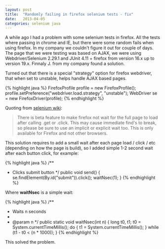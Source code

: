 ```yaml
---
layout: post
title:  "Randomly failing in firefox selenium tests - fix"
date:   2013-04-05
categories: selenium java
---
```


A while ago I had a problem with some selenium tests in firefox. All the tests where passing in chrome and IE, but there were some random fails when using firefox. In my company we couldn't figure it out for couple of days. The page that we were testing was based on AJAX, we were using Webdriver/Selenium 2.29.1 and JUnit 4.11 + firefox from version 16.x up to version 19.x. Finnaly J. from my company found a solution.

Turned out that there is a special "strategy" option for firefox webdriver, that when set to unstable, helps handle AJAX based pages.

{% highlight java %}
FirefoxProfile profile = new FirefoxProfile();
profile.setPreference("webdriver.load.strategy", "unstable");
WebDriver se = new FirefoxDriver(profile);
{% endhighlight %}

Quoting from <a href="http://code.google.com/p/selenium/wiki/FirefoxDriver" target="_blank">selenium wiki</a>:
<blockquote>
There is beta feature to make firefox not wait for the full page to load after calling .get or .click. This may cause immediate find's to break, so please be sure to use an implicit or explicit wait too. This is only available for Firefox and not other browsers.
</blockquote>

This solution requires to add a small wait after each page load / click / etc (depending on how the page is build), so I added simple 1-2 second wait after each button click, for example:

{% highlight java %}
/**
* Clicks submit button
*/
public void send() {
  se.findElement(By.id("submit")).click();
  waitNsec(1);
}
{% endhighlight %}

Where **waitNsec** is a simple wait:

{% highlight java %}
/**
* Waits n seconds
*
* @param n
*/
public static void waitNsec(int n) {
  long t0, t1;
  t0 = System.currentTimeMillis();
  do {
    t1 = System.currentTimeMillis();
  } while (t1 - t0 < (n * 1000));
}
{% endhighlight %}

This solved the problem.